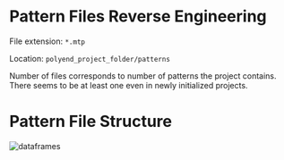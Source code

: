 # Pattern Files Reverse Engineering

File extension: `*.mtp`

Location: `polyend_project_folder/patterns`

Number of files corresponds to number of patterns the project contains. There seems to be at least one even in newly initialized projects.

# Pattern File Structure

![dataframes](/Users/datagreed/repos/polyendtracker-midi-export/reverse-engineering/frames.png)